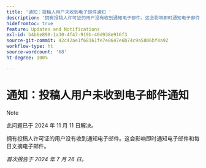 ```yaml
---
title: '通知：投稿人用户未收到电子邮件通知 '
description: '拥有投稿人许可证的用户没有收到通知电子邮件。这会影响即时通知电子邮件和每日文摘电子邮件。 '
hidefromtoc: true
feature: Updates and Notifications
exl-id: b4b6e898-1a30-4f47-919b-40d938e916f3
source-git-commit: 42c42ae1f68161fe7e8647e6b74c9a5806bf4a92
workflow-type: ht
source-wordcount: '68'
ht-degree: 100%

---
```


# 通知：投稿人用户未收到电子邮件通知

>[!NOTE]
>
>此问题已于 2024 年 11 月 11 日解决。

拥有投稿人许可证的用户没有收到通知电子邮件。这会影响即时通知电子邮件和每日文摘电子邮件。

_首次报告于 2024 年 7 月 26 日。_
